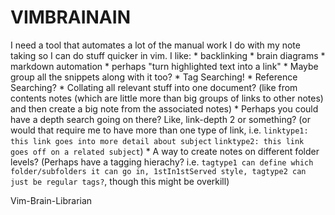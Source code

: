 # VIMBRAINAIN

I need a tool that automates a lot of the manual work I do with my note taking so I can do stuff quicker in vim.
I like:
    * backlinking
    * brain diagrams
    * markdown automation
    * perhaps "turn highlighted text into a link"
    * Maybe group all the snippets along with it too?
    * Tag Searching!
    * Reference Searching?
    * Collating all relevant stuff into one document? (like from contents notes (which are little more than big groups of links to other notes) and then create a big note from the associated notes)
        * Perhaps you could have a depth search going on there? Like, link-depth 2 or something? (or would that require me to have more than one type of link, i.e. `linktype1: this link goes into more detail about subject` `linktype2: this link goes off on a related subject`)
    * A way to create notes on different folder levels? (Perhaps have a tagging hierachy? i.e. `tagtype1 can define which folder/subfolders it can go in, 1stIn1stServed style, tagtype2 can just be regular tags?`, though this might be overkill)

Vim-Brain-Librarian
